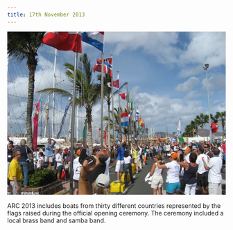 ```yaml
---
title: 17th November 2013
---
```

<img class="medium-img" src="/img/flags.jpg" />

ARC 2013 includes boats from thirty different countries represented by the flags raised during the official opening ceremony. The ceremony included a local brass band and samba band. 
